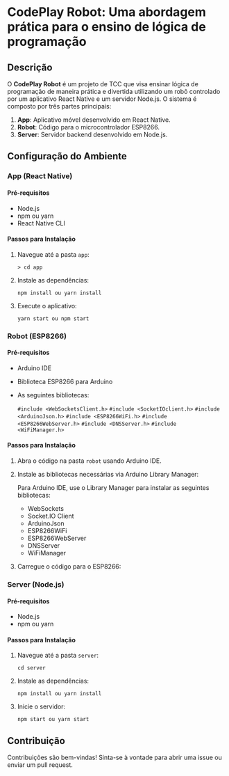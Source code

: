 # CodePlay Robot: Uma abordagem prática para o ensino de lógica de programação

## Descrição

O **CodePlay Robot** é um projeto de TCC que visa ensinar lógica de programação de maneira prática e divertida utilizando um robô controlado por um aplicativo React Native e um servidor Node.js. O sistema é composto por três partes principais:

1.  **App**: Aplicativo móvel desenvolvido em React Native.
2.  **Robot**: Código para o microcontrolador ESP8266.
3.  **Server**: Servidor backend desenvolvido em Node.js.

## Configuração do Ambiente

### App (React Native)

#### Pré-requisitos

-   Node.js
-   npm ou yarn
-   React Native CLI

#### Passos para Instalação

1.  Navegue até a pasta `app`:
    
    `> cd app` 
    
2.  Instale as dependências:
    
    `npm install ou yarn install`
    
3.  Execute o aplicativo:
    
    `yarn start ou npm start` 
    

### Robot (ESP8266)

#### Pré-requisitos

-   Arduino IDE
    
-   Biblioteca ESP8266 para Arduino
    
-   As seguintes bibliotecas:
    
    `#include <WebSocketsClient.h>`
    `#include <SocketIOclient.h>`
    `#include <ArduinoJson.h>`
    `#include <ESP8266WiFi.h>`
    `#include <ESP8266WebServer.h>`
    `#include <DNSServer.h>`
    `#include <WiFiManager.h>` 
    

#### Passos para Instalação

1.  Abra o código na pasta `robot` usando Arduino IDE.
    
2.  Instale as bibliotecas necessárias via Arduino Library Manager:
    
    Para Arduino IDE, use o Library Manager para instalar as seguintes bibliotecas:
    - WebSockets
    - Socket.IO Client
    - ArduinoJson
    - ESP8266WiFi
    - ESP8266WebServer
    - DNSServer
    - WiFiManager
    
3.  Carregue o código para o ESP8266:
    

### Server (Node.js)

#### Pré-requisitos

-   Node.js
-   npm ou yarn

#### Passos para Instalação

1.  Navegue até a pasta `server`:
    
    `cd server` 
    
2.  Instale as dependências:
    
    `npm install ou yarn install`
    
3.  Inicie o servidor:
    
    `npm start ou yarn start` 
    

## Contribuição

Contribuições são bem-vindas! Sinta-se à vontade para abrir uma issue ou enviar um pull request.
